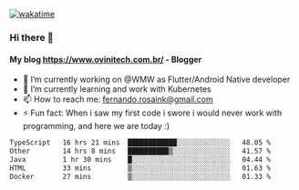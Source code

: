 [![wakatime](https://wakatime.com/badge/user/d5892087-17e6-46ab-8384-91a71a9b88d8.svg)](https://wakatime.com/@d5892087-17e6-46ab-8384-91a71a9b88d8)
### Hi there 👋

#### My blog https://www.ovinitech.com.br/ - Blogger

- 🔭 I’m currently working on @WMW as Flutter/Android Native developer
- 🌱 I’m currently learning and work with Kubernetes
- 📫 How to reach me: fernando.rosaink@gmail.com 
- ⚡ Fun fact: When i saw my first code i swore i would never work with programming, and here we are today :)

<!--START_SECTION:waka-->

```txt
TypeScript   16 hrs 21 mins  ████████████░░░░░░░░░░░░░   48.05 %
Other        14 hrs 8 mins   ██████████▒░░░░░░░░░░░░░░   41.57 %
Java         1 hr 30 mins    █░░░░░░░░░░░░░░░░░░░░░░░░   04.44 %
HTML         33 mins         ▒░░░░░░░░░░░░░░░░░░░░░░░░   01.63 %
Docker       27 mins         ▒░░░░░░░░░░░░░░░░░░░░░░░░   01.33 %
```

<!--END_SECTION:waka-->
